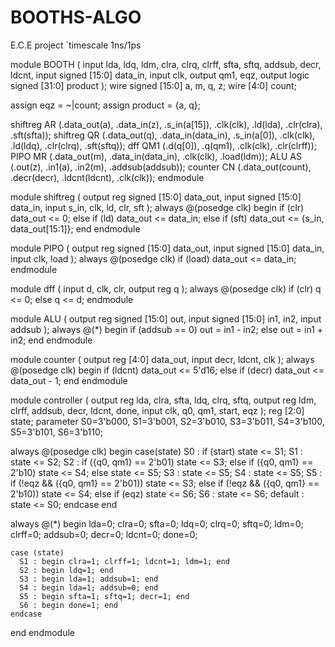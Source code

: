 # BOOTHS-ALGO
E.C.E project
 `timescale 1ns/1ps

module BOOTH (
  input lda, ldq, ldm, clra, clrq, clrff, sfta, sftq, addsub, decr, ldcnt,
  input signed [15:0] data_in,
  input clk,
  output qm1, eqz,
  output logic signed [31:0] product
);
  wire signed [15:0] a, m, q, z;
  wire [4:0] count;

  assign eqz = ~|count;
  assign product = {a, q};

  shiftreg AR (.data_out(a), .data_in(z), .s_in(a[15]), .clk(clk), .ld(lda), .clr(clra), .sft(sfta));
  shiftreg QR (.data_out(q), .data_in(data_in), .s_in(a[0]), .clk(clk), .ld(ldq), .clr(clrq), .sft(sftq));
  dff QM1 (.d(q[0]), .q(qm1), .clk(clk), .clr(clrff));
  PIPO MR (.data_out(m), .data_in(data_in), .clk(clk), .load(ldm));
  ALU AS (.out(z), .in1(a), .in2(m), .addsub(addsub));
  counter CN (.data_out(count), .decr(decr), .ldcnt(ldcnt), .clk(clk));
endmodule

module shiftreg (
  output reg signed [15:0] data_out,
  input signed [15:0] data_in,
  input s_in, clk, ld, clr, sft
);
  always @(posedge clk) begin
    if (clr) data_out <= 0;
    else if (ld) data_out <= data_in;
    else if (sft) data_out <= {s_in, data_out[15:1]};
  end
endmodule

module PIPO (
  output reg signed [15:0] data_out,
  input signed [15:0] data_in,
  input clk, load
);
  always @(posedge clk)
    if (load) data_out <= data_in;
endmodule

module dff (
  input d, clk, clr,
  output reg q
);
  always @(posedge clk)
    if (clr) q <= 0;
    else q <= d;
endmodule

module ALU (
  output reg signed [15:0] out,
  input signed [15:0] in1, in2,
  input addsub
);
  always @(*) begin
    if (addsub == 0) out = in1 - in2;
    else out = in1 + in2;
  end
endmodule

module counter (
  output reg [4:0] data_out,
  input decr, ldcnt, clk
);
  always @(posedge clk) begin
    if (ldcnt) data_out <= 5'd16;
    else if (decr) data_out <= data_out - 1;
  end
endmodule

module controller (
  output reg lda, clra, sfta, ldq, clrq, sftq,
  output reg ldm, clrff, addsub, decr, ldcnt, done,
  input clk, q0, qm1, start, eqz
);
  reg [2:0] state;
  parameter S0=3'b000, S1=3'b001, S2=3'b010, S3=3'b011,
            S4=3'b100, S5=3'b101, S6=3'b110;

  always @(posedge clk) begin
    case(state)
      S0 : if (start) state <= S1;
      S1 : state <= S2;
      S2 : if ({q0, qm1} == 2'b01) state <= S3;
           else if ({q0, qm1} == 2'b10) state <= S4;
           else state <= S5;
      S3 : state <= S5;
      S4 : state <= S5;
      S5 : if (!eqz && ({q0, qm1} == 2'b01)) state <= S3;
           else if (!eqz && ({q0, qm1} == 2'b10)) state <= S4;
           else if (eqz) state <= S6;
      S6 : state <= S6;
      default : state <= S0;
    endcase
  end

  always @(*) begin
    lda=0; clra=0; sfta=0; ldq=0; clrq=0; sftq=0;
    ldm=0; clrff=0; addsub=0; decr=0; ldcnt=0; done=0;

    case (state)
      S1 : begin clra=1; clrff=1; ldcnt=1; ldm=1; end
      S2 : begin ldq=1; end
      S3 : begin lda=1; addsub=1; end
      S4 : begin lda=1; addsub=0; end
      S5 : begin sfta=1; sftq=1; decr=1; end
      S6 : begin done=1; end
    endcase
  end
endmodule
